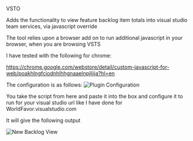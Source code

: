 VSTO

Adds the functionality to view feature backlog item totals into visual studio team services, via javascript override

The tool relies upon a browser add on to run additional javascript in your browser, when you are browsing VSTS

I have tested with the following for chrome:

https://chrome.google.com/webstore/detail/custom-javascript-for-web/poakhlngfciodnhlhhgnaaelnpjljija?hl=en

The configuration is as follows:
![Plugin Configuration](https://raw.githubusercontent.com/OliverDolan/vstso/master/plugin%20config.png)

You take the script from here and paste it into the box and configure it to run for your visual studio url like I have done for WorldFavor.visualstudio.com

It will give the following output

![New Backlog View](https://raw.githubusercontent.com/OliverDolan/vstso/master/backlog.png)
